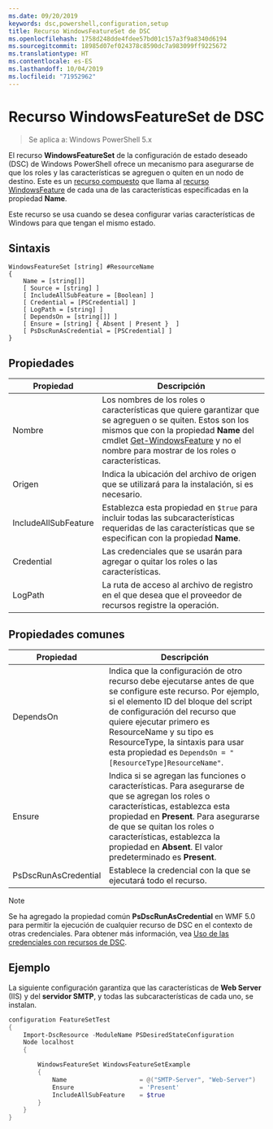 ```yaml
---
ms.date: 09/20/2019
keywords: dsc,powershell,configuration,setup
title: Recurso WindowsFeatureSet de DSC
ms.openlocfilehash: 1758d248dde4fdee57bd01c157a3f9a8340d6194
ms.sourcegitcommit: 18985d07ef024378c8590dc7a983099ff9225672
ms.translationtype: HT
ms.contentlocale: es-ES
ms.lasthandoff: 10/04/2019
ms.locfileid: "71952962"
---
```

# <a name="dsc-windowsfeatureset-resource"></a>Recurso WindowsFeatureSet de DSC

> Se aplica a: Windows PowerShell 5.x

El recurso **WindowsFeatureSet** de la configuración de estado deseado (DSC) de Windows PowerShell ofrece un mecanismo para asegurarse de que los roles y las características se agreguen o quiten en un nodo de destino. Este es un [recurso compuesto](../../../resources/authoringResourceComposite.md) que llama al [recurso WindowsFeature](windowsfeatureResource.md) de cada una de las características especificadas en la propiedad **Name**.

Este recurso se usa cuando se desea configurar varias características de Windows para que tengan el mismo estado.

## <a name="syntax"></a>Sintaxis

```Syntax
WindowsFeatureSet [string] #ResourceName
{
    Name = [string[]]
    [ Source = [string] ]
    [ IncludeAllSubFeature = [Boolean] ]
    [ Credential = [PSCredential] ]
    [ LogPath = [string] ]
    [ DependsOn = [string[]] ]
    [ Ensure = [string] { Absent | Present }  ]
    [ PsDscRunAsCredential = [PSCredential] ]
}
```

## <a name="properties"></a>Propiedades

|  Propiedad  |  Descripción   |
|---|---|
|Nombre |Los nombres de los roles o características que quiere garantizar que se agreguen o se quiten. Estos son los mismos que con la propiedad **Name** del cmdlet [Get-WindowsFeature](/powershell/module/servermanager/get-windowsfeature?view=winserver2012r2-ps) y no el nombre para mostrar de los roles o características. |
|Origen |Indica la ubicación del archivo de origen que se utilizará para la instalación, si es necesario. |
|IncludeAllSubFeature |Establezca esta propiedad en `$true` para incluir todas las subcaracterísticas requeridas de las características que se especifican con la propiedad **Name**. |
|Credential |Las credenciales que se usarán para agregar o quitar los roles o las características. |
|LogPath |La ruta de acceso al archivo de registro en el que desea que el proveedor de recursos registre la operación. |

## <a name="common-properties"></a>Propiedades comunes

|Propiedad |Descripción |
|---|---|
|DependsOn |Indica que la configuración de otro recurso debe ejecutarse antes de que se configure este recurso. Por ejemplo, si el elemento ID del bloque del script de configuración del recurso que quiere ejecutar primero es ResourceName y su tipo es ResourceType, la sintaxis para usar esta propiedad es `DependsOn = "[ResourceType]ResourceName"`. |
|Ensure |Indica si se agregan las funciones o características. Para asegurarse de que se agregan los roles o características, establezca esta propiedad en **Present**. Para asegurarse de que se quitan los roles o características, establezca la propiedad en **Absent**. El valor predeterminado es **Present**. |
|PsDscRunAsCredential |Establece la credencial con la que se ejecutará todo el recurso. |

> [!NOTE]
> Se ha agregado la propiedad común **PsDscRunAsCredential** en WMF 5.0 para permitir la ejecución de cualquier recurso de DSC en el contexto de otras credenciales. Para obtener más información, vea [Uso de las credenciales con recursos de DSC](../../../configurations/runasuser.md).

## <a name="example"></a>Ejemplo

La siguiente configuración garantiza que las características de **Web Server** (IIS) y del **servidor SMTP**, y todas las subcaracterísticas de cada uno, se instalan.

```powershell
configuration FeatureSetTest
{
    Import-DscResource -ModuleName PSDesiredStateConfiguration
    Node localhost
    {

        WindowsFeatureSet WindowsFeatureSetExample
        {
            Name                    = @("SMTP-Server", "Web-Server")
            Ensure                  = 'Present'
            IncludeAllSubFeature    = $true
        }
    }
}
```